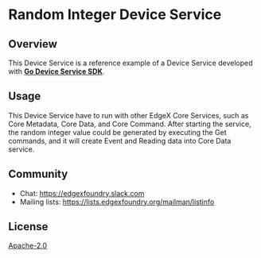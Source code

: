 # Random Integer Device Service

## Overview
This Device Service is a reference example of a Device Service developed with **[Go Device Service SDK](https://github.com/edgexfoundry/device-sdk-go)**.
## Usage
This Device Service have to run with other EdgeX Core Services, such as Core Metadata, Core Data, and Core Command.
After starting the service, the random integer value could be generated by executing the Get commands, and it will create Event and Reading data into Core Data service.

## Community
- Chat: https://edgexfoundry.slack.com
- Mailing lists: https://lists.edgexfoundry.org/mailman/listinfo

## License
[Apache-2.0](../../LICENSE)
